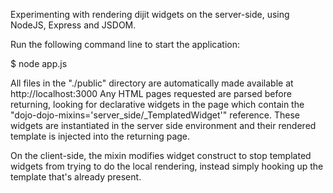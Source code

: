 Experimenting with rendering dijit widgets on the server-side, using NodeJS, Express and JSDOM. 

Run the following command line to start the application: 

$ node app.js

All files in the "./public" directory are automatically made available at http://localhost:3000
Any HTML pages requested are parsed before returning, looking for declarative widgets in the page
which contain the "dojo-dojo-mixins='server_side/_TemplatedWidget'" reference. These widgets are 
instantiated in the server side environment and their rendered template is injected into the returning 
page.

On the client-side, the mixin modifies widget construct to stop templated widgets from trying to 
do the local rendering, instead simply hooking up the template that's already present.
